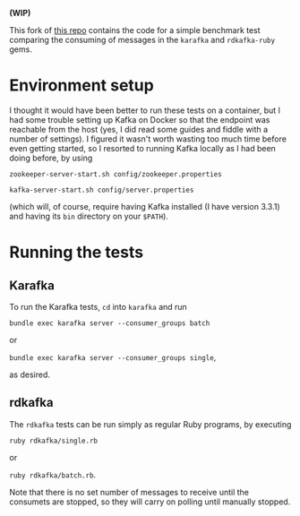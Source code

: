 **(WIP)**

This fork of [this repo](https://github.com/imanel/kafka-ruby-benchmark) contains the code for a simple benchmark test comparing the consuming of messages in the `karafka` and `rdkafka-ruby` gems.

# Environment setup

I thought it would have been better to run these tests on a container, but I had some trouble setting up Kafka on Docker so that the endpoint was reachable from the host (yes, I did read some guides and fiddle with a number of settings). I figured it wasn't worth wasting too much time before even getting started, so I resorted to running Kafka locally as I had been doing before, by using

`zookeeper-server-start.sh config/zookeeper.properties`

`kafka-server-start.sh config/server.properties`

(which will, of course, require having Kafka installed (I have version 3.3.1) and having its `bin` directory on your `$PATH`).

# Running the tests

## Karafka

To run the Karafka tests, `cd` into `karafka` and run

`bundle exec karafka server --consumer_groups batch`

or

`bundle exec karafka server --consumer_groups single`,

as desired.

## rdkafka

The `rdkafka` tests can be run simply as regular Ruby programs, by executing

`ruby rdkafka/single.rb`

or

`ruby rdkafka/batch.rb`.

Note that there is no set number of messages to receive until the consumets are stopped, so they will carry on polling until manually stopped.